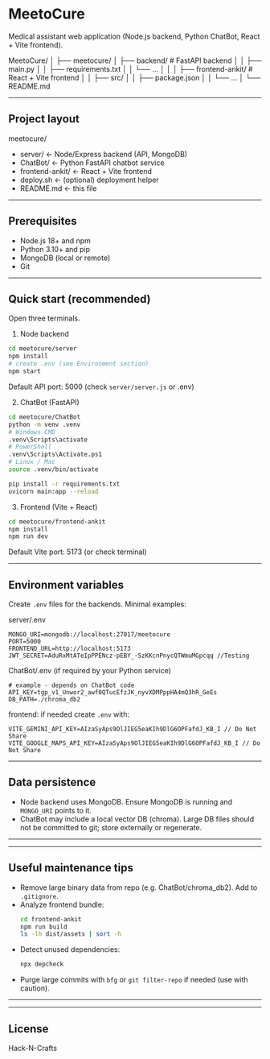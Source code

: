 # MeetoCure

Medical assistant web application (Node.js backend, Python ChatBot, React + Vite frontend).

MeetoCure/
│
├── meetocure/
│ ├── backend/ # FastAPI backend
│ │ ├── main.py
│ │ ├── requirements.txt
│ │ └── ...
│ │
│ ├── frontend-ankit/ # React + Vite frontend
│ │ ├── src/
│ │ ├── package.json
│ │ └── ...
│
└── README.md

---

## Project layout

meetocure/
- server/                 ← Node/Express backend (API, MongoDB)
- ChatBot/                ← Python FastAPI chatbot service
- frontend-ankit/         ← React + Vite frontend
- deploy.sh               ← (optional) deployment helper
- README.md               ← this file

---

## Prerequisites

- Node.js 18+ and npm
- Python 3.10+ and pip
- MongoDB (local or remote)
- Git

---

## Quick start (recommended)

Open three terminals.

1) Node backend
```bash
cd meetocure/server
npm install
# create .env (see Environment section)
npm start
```
Default API port: 5000 (check `server/server.js` or .env)

2) ChatBot (FastAPI)
```bash
cd meetocure/ChatBot
python -m venv .venv
# Windows CMD
.venv\Scripts\activate
# PowerShell
.venv\Scripts\Activate.ps1
# Linux / Mac
source .venv/bin/activate

pip install -r requirements.txt
uvicorn main:app --reload
```

3) Frontend (Vite + React)
```bash
cd meetocure/frontend-ankit
npm install
npm run dev
```
Default Vite port: 5173 (or check terminal)

---

## Environment variables

Create `.env` files for the backends. Minimal examples:

server/.env
```
MONGO_URI=mongodb://localhost:27017/meetocure
PORT=5000
FRONTEND_URL=http://localhost:5173
JWT_SECRET=AduRxMtATeIpPPENcz-pEBY_-5zKKcnPnycQTWmuMGpcqq //Testing
```

ChatBot/.env (if required by your Python service)
```
# example - depends on ChatBot code
API_KEY=tgp_v1_Unwor2_awf0QTucEfzJK_nyvXDMPppHA4mQ3hR_GeEs
DB_PATH=./chroma_db2
```

frontend: if needed create `.env` with:
```
VITE_GEMINI_API_KEY=AIzaSyAps9OlJIEG5eaKIh9DlG6OPFafdJ_KB_I // Do Not Share 
VITE_GOOGLE_MAPS_API_KEY=AIzaSyAps9OlJIEG5eaKIh9DlG6OPFafdJ_KB_I // Do Not Share

```

---

## Data persistence

- Node backend uses MongoDB. Ensure MongoDB is running and `MONGO_URI` points to it.
- ChatBot may include a local vector DB (chroma). Large DB files should not be committed to git; store externally or regenerate.

---

---

## Useful maintenance tips

- Remove large binary data from repo (e.g. ChatBot/chroma_db2). Add to `.gitignore`.
- Analyze frontend bundle:
  ```bash
  cd frontend-ankit
  npm run build
  ls -lh dist/assets | sort -h
  ```
- Detect unused dependencies:
  ```bash
  npx depcheck
  ```
- Purge large commits with `bfg` or `git filter-repo` if needed (use with caution).

---



---

## License

Hack-N-Crafts

